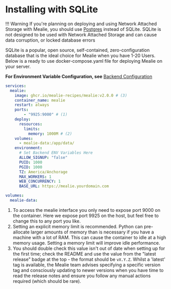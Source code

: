 # Installing with SQLite

!!! Warning
    If you're planning on deploying and using Network Attached Storage with Mealie, you should use [Postgres](./postgres.md) instead of SQLite. SQLite is not designed to be used with Network Attached Storage and can cause data corruption, or locked database errors


SQLite is a popular, open source, self-contained, zero-configuration database that is the ideal choice for Mealie when you have 1-20 Users. Below is a ready to use docker-compose.yaml file for deploying Mealie on your server.

**For Environment Variable Configuration, see** [Backend Configuration](./backend-config.md)

```yaml
services:
  mealie:
    image: ghcr.io/mealie-recipes/mealie:v2.0.0 # (3)
    container_name: mealie
    restart: always
    ports:
        - "9925:9000" # (1)
    deploy:
      resources:
        limits:
          memory: 1000M # (2)
    volumes:
      - mealie-data:/app/data/
    environment:
      # Set Backend ENV Variables Here
      ALLOW_SIGNUP: "false"
      PUID: 1000
      PGID: 1000
      TZ: America/Anchorage
      MAX_WORKERS: 1
      WEB_CONCURRENCY: 1
      BASE_URL: https://mealie.yourdomain.com

volumes:
  mealie-data:
```

<!-- Updating This? Be Sure to also update the Postgres Annotations -->

1.  To access the mealie interface you only need to expose port 9000 on the container. Here we expose port 9925 on the host, but feel free to change this to any port you like.
2.  Setting an explicit memory limit is recommended. Python can pre-allocate larger amounts of memory than is necessary if you have a machine with a lot of RAM. This can cause the container to idle at a high memory usage. Setting a memory limit will improve idle performance.
3.  You should double check this value isn't out of date when setting up for the first time; check the README and use the value from the "latest release" badge at the top - the format should be `vX.Y.Z`. Whilst a 'latest' tag is available, the Mealie team advises specifying a specific version tag and consciously updating to newer versions when you have time to read the release notes and ensure you follow any manual actions required (which should be rare).
